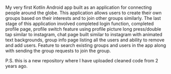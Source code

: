 My very first Kotlin Android app built as an application for connecting people around the globe. This application allows users to create their own groups based on their interests and to join other groups similarly. The last stage of this application involved completed login function, completed profile page, profile switch feature using profile picture long press/double tap similar to instagram, chat page built similar to instagram with animated text backgrounds, group info page listing all the users and ability to remove and add users. Feature to search existing groups and users in the app along with sending the group requests to join the group.

P.S. this is a new repository where I have uploaded cleaned code from 2 years ago.